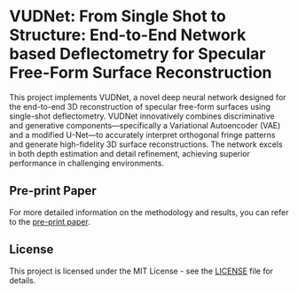 # VUDNet: From Single Shot to Structure: End-to-End Network based Deflectometry for Specular Free-Form Surface Reconstruction

This project implements VUDNet, a novel deep neural network designed for the end-to-end 3D reconstruction of specular free-form surfaces using single-shot deflectometry. VUDNet innovatively combines discriminative and generative components—specifically a Variational Autoencoder (VAE) and a modified U-Net—to accurately interpret orthogonal fringe patterns and generate high-fidelity 3D surface reconstructions. The network excels in both depth estimation and detail refinement, achieving superior performance in challenging environments.

## Pre-print Paper

For more detailed information on the methodology and results, you can refer to the [pre-print paper](https://www.preprints.org/manuscript/202409.1851/v1).

## License

This project is licensed under the MIT License - see the [LICENSE](LICENSE) file for details.
